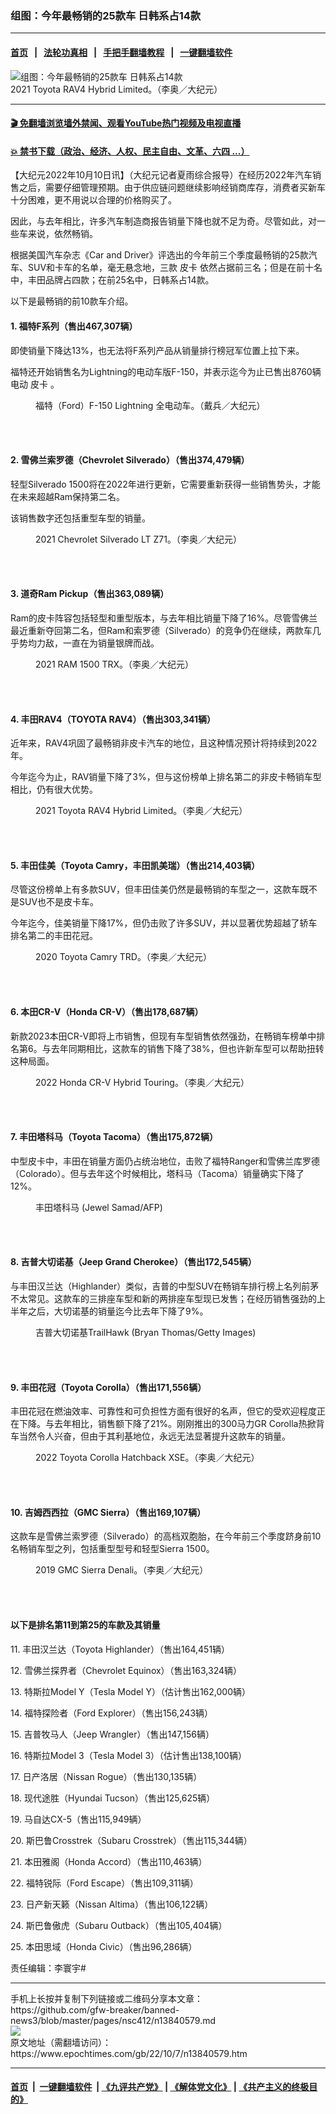 ### 组图：今年最畅销的25款车 日韩系占14款
------------------------

#### [首页](https://github.com/gfw-breaker/banned-news3/blob/master/README.md) &nbsp;&nbsp;|&nbsp;&nbsp; [法轮功真相](https://github.com/begood0513/basic/blob/master/README.md)  &nbsp;&nbsp;|&nbsp;&nbsp; [手把手翻墙教程](https://github.com/gfw-breaker/guides/wiki)  &nbsp;&nbsp;|&nbsp;&nbsp; [一键翻墙软件](https://github.com/gfw-breaker/nogfw/blob/master/README.md)  



<div><img alt="组图：今年最畅销的25款车 日韩系占14款" class="attachment-djy_600_400 size-djy_600_400 wp-post-image" src="https://i.epochtimes.com/assets/uploads/2021/10/id13291970-2021_Toyota_RAV4_Hybrid_02-600x400.jpg"/>
<div class="caption">
 2021 Toyota RAV4 Hybrid Limited。（李奥／大纪元）
</div></div><hr/>

#### [ 🎬  免翻墙浏览墙外禁闻、观看YouTube热门视频及电视直播](https://github.com/gfw-breaker/HelloWorld)

#### [ 💥  禁书下载（政治、经济、人权、民主自由、文革、六四 ...）](https://github.com/gfw-breaker/books/blob/master/README.md)

<div><p>
 【大纪元2022年10月10日讯】（大纪元记者夏雨综合报导）在经历2022年汽车销售之后，需要仔细管理预期。由于供应链问题继续影响经销商库存，消费者买新车十分困难，更不用说以合理的价格购买了。
</p>
<p>
 因此，与去年相比，许多汽车制造商报告销量下降也就不足为奇。尽管如此，对一些车来说，依然畅销。
</p>
<p>
 根据美国汽车杂志《Car and Driver》评选出的今年前三个季度最畅销的25款汽车、SUV和卡车的名单，毫无悬念地，三款
 <ok href="https://www.epochtimes.com/gb/tag/%E7%9A%AE%E5%8D%A1.html">
  皮卡
 </ok>
 依然占据前三名；但是在前十名中，丰田品牌占四款；在前25名中，日韩系占14款。
</p>
<p>
 以下是最畅销的前10款车介绍。
</p>
<h4>
 1. 福特F系列（售出467,307辆）
</h4>
<p>
 即使销量下降达13%，也无法将F系列产品从销量排行榜冠军位置上拉下来。
</p>
<p>
 福特还开始销售名为Lightning的电动车版F-150，并表示迄今为止已售出8760辆电动
 <ok href="https://www.epochtimes.com/gb/tag/%E7%9A%AE%E5%8D%A1.html">
  皮卡
 </ok>
 。
</p>
<figure aria-describedby="caption-attachment-13711801" class="wp-caption aligncenter" id="attachment_13711801" style="width: 600px">
 <ok href="https://i.epochtimes.com/assets/uploads/2022/04/id13711801-2204131729301973.jpg" target="_blank">
  <img alt="" class="size-large wp-image-13711801" src="https://i.epochtimes.com/assets/uploads/2022/04/id13711801-2204131729301973-600x400.jpg"/>
 </ok>
 <br/><figcaption class="wp-caption-text" id="caption-attachment-13711801">
  福特（Ford）F-150 Lightning 全电动车。（戴兵／大纪元）
 </figcaption><br/>
</figure><br/>
<h4>
 2. 雪佛兰索罗德（Chevrolet Silverado）（售出374,479辆）
</h4>
<p>
 轻型Silverado 1500将在2022年进行更新，它需要重新获得一些销售势头，才能在未来超越Ram保持第二名。
</p>
<p>
 该销售数字还包括重型车型的销量。
</p>
<figure aria-describedby="caption-attachment-13242632" class="wp-caption aligncenter" id="attachment_13242632" style="width: 600px">
 <ok href="https://i.epochtimes.com/assets/uploads/2021/09/id13242632-2021_Chevy_Silverado_LT_02-e1631922598816.jpg" target="_blank">
  <img alt="" class="size-large wp-image-13242632" src="https://i.epochtimes.com/assets/uploads/2021/09/id13242632-2021_Chevy_Silverado_LT_02-600x400.jpg"/>
 </ok>
 <br/><figcaption class="wp-caption-text" id="caption-attachment-13242632">
  2021 Chevrolet Silverado LT Z71。（李奥／大纪元）
 </figcaption><br/>
</figure><br/>
<h4>
 3. 道奇Ram Pickup（售出363,089辆）
</h4>
<p>
 Ram的皮卡阵容包括轻型和重型版本，与去年相比销量下降了16%。尽管雪佛兰最近重新夺回第二名，但Ram和索罗德（Silverado）的竞争仍在继续，两款车几乎势均力敌，一直在为销量银牌而战。
</p>
<figure aria-describedby="caption-attachment-13259417" class="wp-caption aligncenter" id="attachment_13259417" style="width: 600px">
 <ok href="https://i.epochtimes.com/assets/uploads/2021/09/id13259417-2021_Ram_1500_TRX_05-e1632548053521.jpg" target="_blank">
  <img alt="" class="size-large wp-image-13259417" src="https://i.epochtimes.com/assets/uploads/2021/09/id13259417-2021_Ram_1500_TRX_05-600x400.jpg"/>
 </ok>
 <br/><figcaption class="wp-caption-text" id="caption-attachment-13259417">
  2021 RAM 1500 TRX。（李奥／大纪元）
 </figcaption><br/>
</figure><br/>
<h4>
 4. 丰田RAV4（TOYOTA RAV4）（售出303,341辆）
</h4>
<p>
 近年来，RAV4巩固了最畅销非皮卡汽车的地位，且这种情况预计将持续到2022年。
</p>
<p>
 今年迄今为止，RAV销量下降了3%，但与这份榜单上排名第二的非皮卡畅销车型相比，仍有很大优势。
</p>
<figure aria-describedby="caption-attachment-13291973" class="wp-caption aligncenter" id="attachment_13291973" style="width: 600px">
 <ok href="https://i.epochtimes.com/assets/uploads/2021/10/id13291973-2021_Toyota_RAV4_Hybrid_07-e1633742595344.jpg" target="_blank">
  <img alt="" class="size-large wp-image-13291973" src="https://i.epochtimes.com/assets/uploads/2021/10/id13291973-2021_Toyota_RAV4_Hybrid_07-600x400.jpg"/>
 </ok>
 <br/><figcaption class="wp-caption-text" id="caption-attachment-13291973">
  2021 Toyota RAV4 Hybrid Limited。（李奥／大纪元）
 </figcaption><br/>
</figure><br/>
<h4>
 5. 丰田佳美（Toyota Camry，丰田凯美瑞）（售出214,403辆）
</h4>
<p>
 尽管这份榜单上有多款SUV，但丰田佳美仍然是最畅销的车型之一，这款车既不是SUV也不是皮卡车。
</p>
<p>
 今年迄今，佳美销量下降17%，但仍击败了许多SUV，并以显著优势超越了轿车排名第二的丰田花冠。
</p>
<figure aria-describedby="caption-attachment-12382108" class="wp-caption aligncenter" id="attachment_12382108" style="width: 600px">
 <ok href="https://i.epochtimes.com/assets/uploads/2020/09/IMG01-e1599273603541.jpg" target="_blank">
  <img alt="" class="size-large wp-image-12382108" src="https://i.epochtimes.com/assets/uploads/2020/09/IMG01-600x400.jpg"/>
 </ok>
 <br/><figcaption class="wp-caption-text" id="caption-attachment-12382108">
  2020 Toyota Camry TRD。（李奥／大纪元）
 </figcaption><br/>
</figure><br/>
<h4>
 6. 本田CR-V（Honda CR-V）（售出178,687辆）
</h4>
<p>
 新款2023本田CR-V即将上市销售，但现有车型销售依然强劲，在畅销车榜单中排名第6。与去年同期相比，这款车的销售下降了38%，但也许新车型可以帮助扭转这种局面。
</p>
<figure aria-describedby="caption-attachment-13356852" class="wp-caption aligncenter" id="attachment_13356852" style="width: 600px">
 <ok href="https://i.epochtimes.com/assets/uploads/2021/11/id13356852-2022_Honda_CRV_Hybrid_03-e1636155134443.jpg" target="_blank">
  <img alt="" class="size-large wp-image-13356852" src="https://i.epochtimes.com/assets/uploads/2021/11/id13356852-2022_Honda_CRV_Hybrid_03-600x400.jpg"/>
 </ok>
 <br/><figcaption class="wp-caption-text" id="caption-attachment-13356852">
  2022 Honda CR-V Hybrid Touring。（李奥／大纪元）
 </figcaption><br/>
</figure><br/>
<h4>
 7. 丰田塔科马（Toyota Tacoma）（售出175,872辆）
</h4>
<p>
 中型皮卡中，丰田在销量方面仍占统治地位，击败了福特Ranger和雪佛兰库罗德（Colorado）。但与去年这个时候相比，塔科马（Tacoma）销量确实下降了12%。
</p>
<figure aria-describedby="caption-attachment-13048532" class="wp-caption aligncenter" id="attachment_13048532" style="width: 600px">
 <ok href="https://i.epochtimes.com/assets/uploads/2021/06/id13048532-000_Was8894197.jpg" target="_blank">
  <img alt="" class="size-large wp-image-13048532" src="https://i.epochtimes.com/assets/uploads/2021/06/id13048532-000_Was8894197-600x399.jpg"/>
 </ok>
 <br/><figcaption class="wp-caption-text" id="caption-attachment-13048532">
  丰田塔科马 (Jewel Samad/AFP)
 </figcaption><br/>
</figure><br/>
<h4>
 8. 吉普大切诺基（Jeep Grand Cherokee）（售出172,545辆）
</h4>
<p>
 与丰田汉兰达（Highlander）类似，吉普的中型SUV在畅销车排行榜上名列前茅不太常见。这款车的三排座车型和新的两排座车型现已发售；在经历销售强劲的上半年之后，大切诺基的销量迄今比去年下降了9%。
</p>
<figure aria-describedby="caption-attachment-10430101" class="wp-caption aligncenter" id="attachment_10430101" style="width: 600px">
 <ok href="https://i.epochtimes.com/assets/uploads/2018/05/GettyImages-517118236.jpg" target="_blank">
  <img alt="" class="size-large wp-image-10430101" src="https://i.epochtimes.com/assets/uploads/2018/05/GettyImages-517118236-600x399.jpg"/>
 </ok>
 <br/><figcaption class="wp-caption-text" id="caption-attachment-10430101">
  吉普大切诺基TrailHawk (Bryan Thomas/Getty Images)
 </figcaption><br/>
</figure><br/>
<h4>
 9. 丰田花冠（Toyota Corolla）（售出171,556辆）
</h4>
<p>
 丰田花冠在燃油效率、可靠性和可负担性方面有很好的名声，但它的受欢迎程度正在下降。与去年相比，销售额下降了21%。刚刚推出的300马力GR Corolla热掀背车当然令人兴奋，但由于其利基地位，永远无法显著提升这款车的销量。
</p>
<figure aria-describedby="caption-attachment-13705720" class="wp-caption aligncenter" id="attachment_13705720" style="width: 600px">
 <ok href="https://i.epochtimes.com/assets/uploads/2022/04/id13705720-2022_Toyota_Corolla_HB_03-e1649459178738.jpg" target="_blank">
  <img alt="" class="size-large wp-image-13705720" src="https://i.epochtimes.com/assets/uploads/2022/04/id13705720-2022_Toyota_Corolla_HB_03-600x400.jpg"/>
 </ok>
 <br/><figcaption class="wp-caption-text" id="caption-attachment-13705720">
  2022 Toyota Corolla Hatchback XSE。（李奥／大纪元）
 </figcaption><br/>
</figure><br/>
<h4>
 10. 吉姆西西拉（GMC Sierra）（售出169,107辆）
</h4>
<p>
 这款车是雪佛兰索罗德（Silverado）的高档双胞胎，在今年前三个季度跻身前10名畅销车型之列，包括重型型号和轻型Sierra 1500。
</p>
<figure aria-describedby="caption-attachment-11197551" class="wp-caption aligncenter" id="attachment_11197551" style="width: 600px">
 <ok href="https://i.epochtimes.com/assets/uploads/2019/04/2019_GMC_Sierra_01-e1555647545241.jpg" target="_blank">
  <img alt="" class="size-large wp-image-11197551" src="https://i.epochtimes.com/assets/uploads/2019/04/2019_GMC_Sierra_01-600x400.jpg"/>
 </ok>
 <br/><figcaption class="wp-caption-text" id="caption-attachment-11197551">
  2019 GMC Sierra Denali。（李奥／大纪元）
 </figcaption><br/>
</figure><br/>
<h4>
 以下是排名第11到第25的车款及其销量
</h4>
<p>
 11. 丰田汉兰达（Toyota
 <em>
 </em>
 Highlander）（售出164,451辆）
</p>
<p>
 12. 雪佛兰探界者（Chevrolet Equinox）（售出163,324辆）
</p>
<p>
 13. 特斯拉Model Y（Tesla Model Y）（估计售出162,000辆）
</p>
<p>
 14. 福特探险者（Ford Explorer）（售出156,243辆）
</p>
<p>
 15. 吉普牧马人（Jeep Wrangler）（售出147,156辆）
</p>
<p>
 16. 特斯拉Model 3（Tesla Model 3）（估计售出138,100辆）
</p>
<p>
 17. 日产洛居（Nissan Rogue）（售出130,135辆）
</p>
<p>
 18. 现代途胜（Hyundai Tucson）（售出125,625辆）
</p>
<p>
 19. 马自达CX-5（售出115,949辆）
</p>
<p>
 20. 斯巴鲁Crosstrek（Subaru Crosstrek）（售出115,344辆）
</p>
<p>
 21. 本田雅阁（Honda Accord）（售出110,463辆）
</p>
<p>
 22. 福特锐际（Ford Escape）（售出109,311辆）
</p>
<p>
 23. 日产新天籁（Nissan Altima）（售出106,122辆）
</p>
<p>
 24. 斯巴鲁傲虎（Subaru Outback）（售出105,404辆）
</p>
<p>
 25. 本田思域（Honda Civic）（售出96,286辆）
</p>
<p>
 责任编辑：李寰宇#
</p>
</div>
<hr/>
手机上长按并复制下列链接或二维码分享本文章：<br/>
https://github.com/gfw-breaker/banned-news3/blob/master/pages/nsc412/n13840579.md <br/>
<a href='https://github.com/gfw-breaker/banned-news3/blob/master/pages/nsc412/n13840579.md'><img src='https://github.com/gfw-breaker/banned-news3/blob/master/pages/nsc412/n13840579.md.png'/></a> <br/>
原文地址（需翻墙访问）：https://www.epochtimes.com/gb/22/10/7/n13840579.htm


------------------------
#### [首页](https://github.com/gfw-breaker/banned-news3/blob/master/README.md) &nbsp;|&nbsp; [一键翻墙软件](https://github.com/gfw-breaker/nogfw/blob/master/README.md) &nbsp;| [《九评共产党》](https://github.com/gfw-breaker/9ping.md/blob/master/README.md#九评之一评共产党是什么) | [《解体党文化》](https://github.com/gfw-breaker/jtdwh.md/blob/master/README.md) | [《共产主义的终极目的》](https://github.com/gfw-breaker/gczydzjmd.md/blob/master/README.md)


<img src='http://gfw-breaker.win/banned-news3/pages/nsc412/n13840579.md' width='0px' height='0px'/>